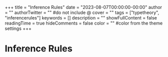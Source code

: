 +++
title = "Inference Rules"
date = "2023-08-07T00:00:00-00:00"
author = ""
authorTwitter = "" #do not include @
cover = ""
tags = ["typetheory", "inferencerules"]
keywords = []
description = ""
showFullContent = false
readingTime = true
hideComments = false
color = "" #color from the theme settings
+++

# Inference Rules
